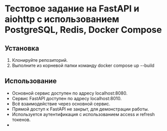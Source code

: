 # Тестовое задание на FastAPI и aiohttp с использованием PostgreSQL, Redis, Docker Compose

## Установка
1. Клонируйте репозиторий.
2. Выполните из корневой папки команду docker compose up --build

## Использование
- Основной сервис доступен по адресу localhost:8080.
- Сервис FastAPI доступен по адресу localhost:8010.
- Всё взаимодействие через основной сервис.
- Прямой доступ к FastAPI не закрыт, для демонстрации работы.
- Используется аутентификация с использованием access и refresh токенов.
- 